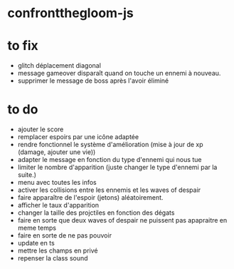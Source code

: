# confrontthegloom-js

# to fix

- glitch déplacement diagonal
- message gameover disparaît quand on touche un ennemi à nouveau.
- supprimer le message de boss après l'avoir éliminé

# to do

- ajouter le score
- remplacer espoirs par une icône adaptée
- rendre fonctionnel le système d'amélioration (mise à jour de xp (damage, ajouter une vie))
- adapter le message en fonction du type d'ennemi qui nous tue
- limiter le nombre d'apparition (juste changer le type d'ennemi par la suite.)
- menu avec toutes les infos
- activer les collisions entre les ennemis et les waves of despair
- faire apparaître de l'espoir (jetons) aléatoirement.
- afficher le taux d'apparition
- changer la taille des projctiles en fonction des dégats
- faire en sorte que deux waves of despair ne puissent pas apapraitre en meme temps
- faire en sorte de ne pas pouvoir
- update en ts
- mettre les champs en privé
- repenser la class sound
